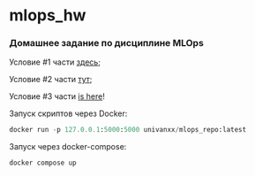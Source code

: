 # mlops_hw
### Домашнее задание по дисциплине MLOps
Условие #1 части [здесь](https://github.com/illuser-maker/mlops_ftiad2021/blob/main/homeworks/%D0%94%D0%BE%D0%BC%D0%B0%D1%88%D0%BD%D0%B5%D0%B5%20%D0%B7%D0%B0%D0%B4%D0%B0%D0%BD%D0%B8%D0%B5%201.pdf);

Условие #2 части [тут](https://github.com/illuser-maker/mlops_ftiad2021/blob/main/homeworks/%D0%94%D0%BE%D0%BC%D0%B0%D1%88%D0%BD%D0%B5%D0%B5%20%D0%B7%D0%B0%D0%B4%D0%B0%D0%BD%D0%B8%D0%B5%202.pdf);

Условие #3 части [is here](https://github.com/illuser-maker/mlops_ftiad2021/blob/main/homeworks/%D0%94%D0%BE%D0%BC%D0%B0%D1%88%D0%BD%D0%B5%D0%B5%20%D0%B7%D0%B0%D0%B4%D0%B0%D0%BD%D0%B8%D0%B5%203.pdf)!

Запуск скриптов через Docker:
```python
docker run -p 127.0.0.1:5000:5000 univanxx/mlops_repo:latest
```
Запуск через docker-compose:
```python
docker compose up
```

